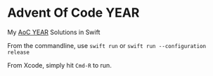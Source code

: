 # Advent Of Code YEAR

My [AoC YEAR](https://adventofcode.com/YEAR) Solutions in Swift

From the commandline, use `swift run` or `swift run --configuration release`

From Xcode, simply hit `Cmd-R` to run.
